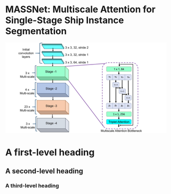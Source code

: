 # MASSNet: Multiscale Attention for Single-Stage Ship Instance Segmentation
![Structure of Multiscale attention backbone of MASSNet](images/architecture.jpg)

# A first-level heading
## A second-level heading
### A third-level heading
